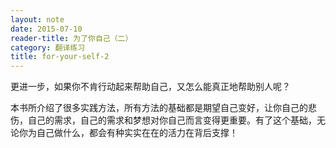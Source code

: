 ```yaml
---
layout: note
date: 2015-07-10
reader-title: 为了你自己（二）
category: 翻译练习
title: for-your-self-2
---
```


更进一步，如果你不肯行动起来帮助自己，又怎么能真正地帮助别人呢？

本书所介绍了很多实践方法，所有方法的基础都是期望自己变好，让你自己的悲伤，自己的需求，自己的需求和梦想对你自己而言变得更重要。有了这个基础，无论你为自己做什么，都会有种实实在在的活力在背后支撑！
